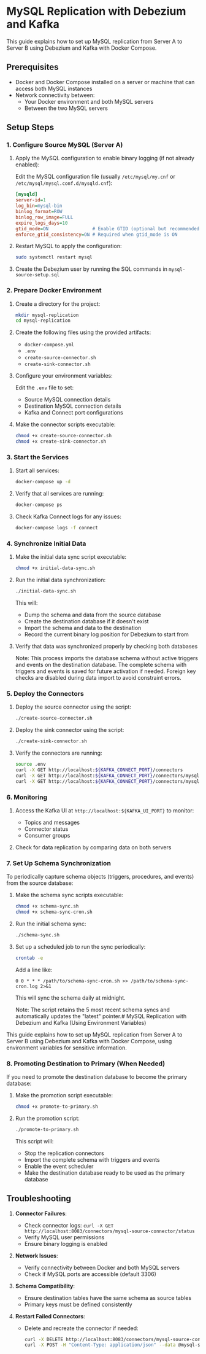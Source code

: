 # MySQL Replication with Debezium and Kafka

This guide explains how to set up MySQL replication from Server A to Server B using Debezium and Kafka with Docker Compose.

## Prerequisites

- Docker and Docker Compose installed on a server or machine that can access both MySQL instances
- Network connectivity between:
  - Your Docker environment and both MySQL servers
  - Between the two MySQL servers

## Setup Steps

### 1. Configure Source MySQL (Server A)

1. Apply the MySQL configuration to enable binary logging (if not already enabled):

   Edit the MySQL configuration file (usually `/etc/mysql/my.cnf` or `/etc/mysql/mysql.conf.d/mysqld.cnf`):

   ```ini
   [mysqld]
   server-id=1
   log_bin=mysql-bin
   binlog_format=ROW
   binlog_row_image=FULL
   expire_logs_days=10
   gtid_mode=ON                # Enable GTID (optional but recommended)
   enforce_gtid_consistency=ON # Required when gtid_mode is ON
   ```

2. Restart MySQL to apply the configuration:

   ```bash
   sudo systemctl restart mysql
   ```

3. Create the Debezium user by running the SQL commands in `mysql-source-setup.sql`

### 2. Prepare Docker Environment

1. Create a directory for the project:

   ```bash
   mkdir mysql-replication
   cd mysql-replication
   ```

2. Create the following files using the provided artifacts:
   - `docker-compose.yml`
   - `.env`
   - `create-source-connector.sh`
   - `create-sink-connector.sh`

3. Configure your environment variables:

   Edit the `.env` file to set:
   - Source MySQL connection details
   - Destination MySQL connection details
   - Kafka and Connect port configurations

4. Make the connector scripts executable:

   ```bash
   chmod +x create-source-connector.sh
   chmod +x create-sink-connector.sh
   ```

### 3. Start the Services

1. Start all services:

   ```bash
   docker-compose up -d
   ```

2. Verify that all services are running:

   ```bash
   docker-compose ps
   ```

3. Check Kafka Connect logs for any issues:

   ```bash
   docker-compose logs -f connect
   ```

### 4. Synchronize Initial Data

1. Make the initial data sync script executable:

   ```bash
   chmod +x initial-data-sync.sh
   ```

2. Run the initial data synchronization:

   ```bash
   ./initial-data-sync.sh
   ```

   This will:
   - Dump the schema and data from the source database
   - Create the destination database if it doesn't exist
   - Import the schema and data to the destination
   - Record the current binary log position for Debezium to start from

3. Verify that data was synchronized properly by checking both databases

   Note: This process imports the database schema without active triggers and events on the destination database. The complete schema with triggers and events is saved for future activation if needed. Foreign key checks are disabled during data import to avoid constraint errors.

### 5. Deploy the Connectors

1. Deploy the source connector using the script:

   ```bash
   ./create-source-connector.sh
   ```

2. Deploy the sink connector using the script:

   ```bash
   ./create-sink-connector.sh
   ```

3. Verify the connectors are running:

   ```bash
   source .env
   curl -X GET http://localhost:${KAFKA_CONNECT_PORT}/connectors
   curl -X GET http://localhost:${KAFKA_CONNECT_PORT}/connectors/mysql-source-connector/status
   curl -X GET http://localhost:${KAFKA_CONNECT_PORT}/connectors/mysql-sink-connector/status
   ```

### 6. Monitoring

1. Access the Kafka UI at `http://localhost:${KAFKA_UI_PORT}` to monitor:
   - Topics and messages
   - Connector status
   - Consumer groups

2. Check for data replication by comparing data on both servers


### 7. Set Up Schema Synchronization

To periodically capture schema objects (triggers, procedures, and events) from the source database:

1. Make the schema sync scripts executable:

   ```bash
   chmod +x schema-sync.sh
   chmod +x schema-sync-cron.sh
   ```

2. Run the initial schema sync:

   ```bash
   ./schema-sync.sh
   ```

3. Set up a scheduled job to run the sync periodically:

   ```bash
   crontab -e
   ```

   Add a line like:

   ```
   0 0 * * * /path/to/schema-sync-cron.sh >> /path/to/schema-sync-cron.log 2>&1
   ```

   This will sync the schema daily at midnight.

   Note: The script retains the 5 most recent schema syncs and automatically updates the "latest" pointer.# MySQL Replication with Debezium and Kafka (Using Environment Variables)

This guide explains how to set up MySQL replication from Server A to Server B using Debezium and Kafka with Docker Compose, using environment variables for sensitive information.


### 8. Promoting Destination to Primary (When Needed)

If you need to promote the destination database to become the primary database:

1. Make the promotion script executable:

   ```bash
   chmod +x promote-to-primary.sh
   ```

2. Run the promotion script:

   ```bash
   ./promote-to-primary.sh
   ```

   This script will:
   - Stop the replication connectors
   - Import the complete schema with triggers and events
   - Enable the event scheduler
   - Make the destination database ready to be used as the primary database

## Troubleshooting

1. **Connector Failures**:
   - Check connector logs: `curl -X GET http://localhost:8083/connectors/mysql-source-connector/status`
   - Verify MySQL user permissions
   - Ensure binary logging is enabled

2. **Network Issues**:
   - Verify connectivity between Docker and both MySQL servers
   - Check if MySQL ports are accessible (default 3306)

3. **Schema Compatibility**:
   - Ensure destination tables have the same schema as source tables
   - Primary keys must be defined consistently

4. **Restart Failed Connectors**:
   - Delete and recreate the connector if needed:
     ```bash
     curl -X DELETE http://localhost:8083/connectors/mysql-source-connector
     curl -X POST -H "Content-Type: application/json" --data @mysql-source-connector.json http://localhost:8083/connectors
     ```
